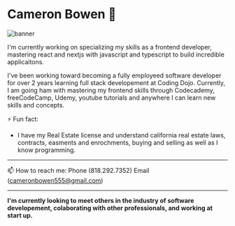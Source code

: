 # Cameron Bowen 👋

![banner](https://github.com/cameronbowen444/cameronbowen444/assets/94093877/f4750ac3-7be5-4054-acca-47fb892e43c5)


I'm currently working on specializing my skills as a frontend developer, mastering react and nextjs with javascript and typescript to build incredible applicaitons.

I've been working toward becoming a fully employeed software developer for over 2 years learning full stack developement at Coding Dojo. Currently, I am going ham with mastering my frontend skills through Codecademy, freeCodeCamp, Udemy, youtube tutorials and anywhere I can learn new skills and concepts.


⚡ Fun fact: 
  - I have my Real Estate license and understand california real estate laws, contracts, easments and enrochments, buying and selling as well as I know programming.


----------------------------------------------------------------------------------------------------------------------------------------------------------
📫 How to reach me: 
Phone (818.292.7352) 
Email (cameronbowen555@gmail.com) 

----------------------------------------------------------------------------------------------------------------------------------------------------------

**I'm currently looking to meet others in the industry of software developement, colaborating with other professionals, and working at start up.**


<!--
**cameronbowen444/cameronbowen444** is a ✨ _special_ ✨ repository because its `README.md` (this file) appears on your GitHub profile.

Here are some ideas to get you started:

- 🔭 I’m currently working on ...
- 🌱 I’m currently learning ...
- 👯 I’m looking to collaborate on ...
- 🤔 I’m looking for help with ...
- 💬 Ask me about ...
- 📫 How to reach me: ...
- 😄 Pronouns: ...
- ⚡ Fun fact: ...
-->
